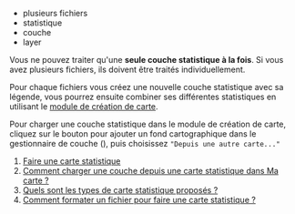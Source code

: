 - plusieurs fichiers
- statistique
- couche
- layer

Vous ne pouvez traiter qu'une **seule couche statistique à la fois**. 
Si vous avez plusieurs fichiers, ils doivent être traités individuellement.

Pour chaque fichiers vous créez une nouvelle couche statistique avec sa légende, vous pourrez ensuite combiner ses différentes statistiques en utilisant le [module de création de carte](#../mceditor/Comment_importer_une_couche_d'une_autre_carte.md).

Pour charger une couche statistique dans le module de création de carte, cliquez sur le bouton pour ajouter un fond cartographique dans le gestionnaire de couche (<i class="fg-layer-alt-add-o"></i>), puis choisissez `"Depuis une autre carte..."`

1. [Faire une carte statistique](./Comment_créer_une_carte_statistique.md)
1. [Comment charger une couche depuis une carte statistique dans Ma carte ?](../mceditor/Comment_importer_une_couche_d'une_autre_carte.md)
1. [Quels sont les types de carte statistique proposés ?](./Quels_sont_les_types_de_cartes_statistiques_proposés.md)
1. [Comment formater un fichier pour faire une carte statistique ?](./Comment_formater_un_fichier_pour_faire_une_carte_statistique.md)
